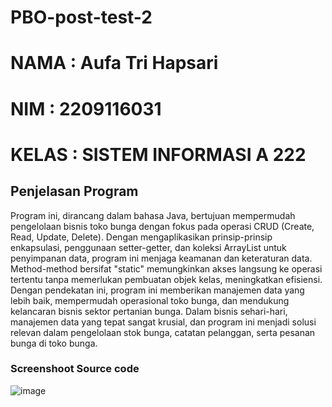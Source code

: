 # PBO-post-test-2

# NAMA : Aufa Tri Hapsari
# NIM : 2209116031
# KELAS : SISTEM INFORMASI A 222


## Penjelasan Program
Program ini, dirancang dalam bahasa Java, bertujuan mempermudah pengelolaan bisnis toko bunga dengan fokus pada operasi CRUD (Create, Read, Update, Delete). Dengan mengaplikasikan prinsip-prinsip enkapsulasi, penggunaan setter-getter, dan koleksi ArrayList untuk penyimpanan data, program ini menjaga keamanan dan keteraturan data. Method-method bersifat "static" memungkinkan akses langsung ke operasi tertentu tanpa memerlukan pembuatan objek kelas, meningkatkan efisiensi. Dengan pendekatan ini, program ini memberikan manajemen data yang lebih baik, mempermudah operasional toko bunga, dan mendukung kelancaran bisnis sektor pertanian bunga. Dalam bisnis sehari-hari, manajemen data yang tepat sangat krusial, dan program ini menjadi solusi relevan dalam pengelolaan stok bunga, catatan pelanggan, serta pesanan bunga di toko bunga.

### Screenshoot Source code

![image](https://github.com/AufaTriHapsari/PBO-post-test-2/assets/122031507/03418dfb-2629-429d-90c0-54a4e707110c)
